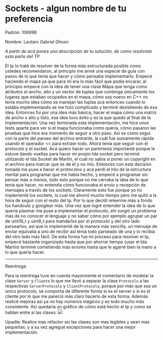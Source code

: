 # Sockets - **algun nombre de tu preferencia**

Padrón: 106998

Nombre: Lautaro Gabriel Ghosn 

*A partir de acá pones una descripción de tu solución, de
como resolviste esta parte del TP.*

El tp lo traté de resolver de la forma más estructurada posible como ustedes recomendaron, al principio me armé una especie de guía con pasos de lo que tenía que hacer y cómo pensaba implementarlo.
Empecé haciendo el mapa ya que para mí era lo más fácil que podía encarar, al principio empecé con la idea de tener una clase Mapa que tenga como atributos el ancho, alto y un vector de tuplas que contenga únicamente los lugares que estaban ocupados en el mapa, cómo soy nuevo en C++ no tenía mucho idea cómo se manejan las tuplas acá entonces cuando lo estaba implementando se me hizo complicado y terminé desistiendo de esa idea.
Entonces fui por una idea más básica, hacer el mapa cómo una matriz de ancho x alto y listo, esa idea tuvo éxito y es la que quedó al final de la implementación. Una vez terminada esta implementación, me hice unos tests aparte para ver si el mapa funcionaba como quería, cómo pasaron las pruebas que hice era momento de seguir a otro paso.
Así es como seguí con la parte del parseo del archivo entrante, la cuál fue sumamente rápida usando el operador << para extraer todo.
Ahora tenía que seguir con el protocolo y el socket. Acá quiero hacer un paréntesis importante porque le estuve dando vueltas para hacer mí propio tda socket pero terminé utilizando el tda Socket de Martín, el cuál no sabía si poner un copyright en el archivo para marcar que es de él y no mío. 
Entonces con esta decisión tomada me puse a hacer el protocolos y acá perdí el hilo de la estructura mental para programar que me había hecho, y empecé a programar sin pensar más o menos, todo esto porque no me cerraba la idea de lo que tenía que hacer, no entendía cómo funcionaba el envío y recepción de mensajes a través de los sockets.
Claramente esto fue porque yo no implementé los sockets, lo cual me ahorró mucho tiempo pero me quitó a la hora de seguir con el resto del tp. Por lo que decidí releerme más a fondo los handouts y googlear más.
Una vez que logré entender la idea de lo que quería plasmar me puse a implementar el protocolo, ahí surgió un problema más de no conocer el lenguaje y no saber cómo por ejemplo agrupar un par de uint16_t y uint8_t para mandarlos por el protocolo y del otro lado parsearlos, así que lo implementé de la manera más sencilla, un mensaje de envíar equivalía a uno de recibir así tenía todo parseado de una y lo recibía del otro lado más fácil.
De esta forma fue mí proceso para resolver el tp, empecé bastante organizado hasta que por ahorrar tiempo (usar el tda Martín) terminé cometiendo más errores hasta que le agarré bien la mano a lo que quería hacer.

---------------------------------------------------------------------
Reentrega:

Para la reentrega tuve en cuenta mayormente el comentario de modelar la clase `Server` y `Cliente` lo que me llevó a separar la clase `Protocolo` a las respectivas `ServerProtocolo` y `ClientProtocolo`, porque por más que sea un único protocolo, se comporta de diferente forma si es el server o si es el cliente por lo que me pareció
más claro hacerlo de esta forma.
Además realicé mejoras así ya no hay números mágicos y es todo mucho más consistente.
Así quedaría un gráfico de cómo está hecho el tp y como se hablan entre sí las clases:
![](http://www.plantuml.com/plantuml/png/POvD2WCX38NtdY8zm5oX3CowK9WJY1Eer2H5Ow6txyYuy6SZvBtuVLcJsgYPWhdf2mb1vMTSi2d1Zl6BiGxFA2fEWdJfmtwiGSu4XoVav8KnrMuB7bbn_D_7cn09x-BUgCPSR5YM--XhgajQ7ZY7rblHPMdsjIQO1NC_0iQWB7Nd3yIfNv6FJE4F)

Upadte:
Realice mas refactor asi las clases son mas legibles y sean mas pequeñas, y a su vez agregué excepciones para hacer una mejor implementación.
